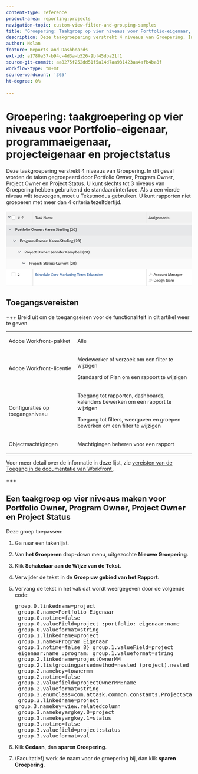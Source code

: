 ```yaml
---
content-type: reference
product-area: reporting;projects
navigation-topic: custom-view-filter-and-grouping-samples
title: 'Groepering: Taakgroep op vier niveaus voor Portfolio-eigenaar, programmaeigenaar, projecteigenaar en projectstatus'
description: Deze taakgroepering verstrekt 4 niveaus van Groepering. In dit geval worden de taken gegroepeerd door Portfolio Owner, Program Owner, Project Owner en Project Status. U kunt slechts tot 3 niveaus van Groepering hebben gebruikend de standaardinterface. Als u een vierde niveau wilt toevoegen, moet u Tekstmodus gebruiken. U kunt rapporten niet groeperen met meer dan 4 criteria tezelfdertijd.
author: Nolan
feature: Reports and Dashboards
exl-id: a1780a57-b94c-4d3a-b526-9bf45dba21f1
source-git-commit: aa8275f252dd51f5a14d7aa931423aa4afb4ba8f
workflow-type: tm+mt
source-wordcount: '365'
ht-degree: 0%

---
```


# Groepering: taakgroepering op vier niveaus voor Portfolio-eigenaar, programmaeigenaar, projecteigenaar en projectstatus

<!--Audited: 10/2024-->

Deze taakgroepering verstrekt 4 niveaus van Groepering. In dit geval worden de taken gegroepeerd door Portfolio Owner, Program Owner, Project Owner en Project Status. U kunt slechts tot 3 niveaus van Groepering hebben gebruikend de standaardinterface. Als u een vierde niveau wilt toevoegen, moet u Tekstmodus gebruiken. U kunt rapporten niet groeperen met meer dan 4 criteria tezelfdertijd.

![ four_tier_grouping_for_tasks.png ](assets/four-tier-grouping-for-tasks-350x239.png)

## Toegangsvereisten

+++ Breid uit om de toegangseisen voor de functionaliteit in dit artikel weer te geven. 

<table style="table-layout:auto"> 
 <col> 
 <col> 
 <tbody> 
  <tr> 
   <td role="rowheader">Adobe Workfront-pakket</td> 
   <td> <p>Alle</p> </td> 
  </tr> 
  <tr> 
   <td role="rowheader">Adobe Workfront-licentie</td> 
   <td> 
   <p>Medewerker of verzoek om een filter te wijzigen </p>
   <p>Standaard of Plan om een rapport te wijzigen</p>
  </tr> 
  <tr> 
   <td role="rowheader">Configuraties op toegangsniveau</td> 
   <td> <p>Toegang tot rapporten, dashboards, kalenders bewerken om een rapport te wijzigen</p> <p>Toegang tot filters, weergaven en groepen bewerken om een filter te wijzigen</p> </td> 
  </tr> 
  <tr> 
   <td role="rowheader">Objectmachtigingen</td> 
   <td> <p>Machtigingen beheren voor een rapport</p>  </td> 
  </tr> 
 </tbody> 
</table>

Voor meer detail over de informatie in deze lijst, zie [ vereisten van de Toegang in de documentatie van Workfront ](/help/quicksilver/administration-and-setup/add-users/access-levels-and-object-permissions/access-level-requirements-in-documentation.md).

+++

## Een taakgroep op vier niveaus maken voor Portfolio Owner, Program Owner, Project Owner en Project Status

Deze groep toepassen:

1. Ga naar een takenlijst.
1. Van **het Groeperen** drop-down menu, uitgezochte **Nieuwe Groepering**.

1. Klik **Schakelaar aan de Wijze van de Tekst**.
1. Verwijder de tekst in de **Groep uw gebied van het Rapport**.
1. Vervang de tekst in het vak dat wordt weergegeven door de volgende code:
   <pre>groep.0.linkedname=project <br> group.0.name=Portfolio Eigenaar <br> group.0.notime=false <br> group.0.valueField=project :portfolio: eigenaar:name <br> group.0.valueformat=string <br> group.1.linkedname=project <br> group.1.name=Program Eigenaar <br> group.1.notime=false 8} group.1.valueField=project <br> eigenaar:name :program: group.1.valueformat=string <br> group.2.linkedname=projectOwnerMM <br> group.2.listgrouingparsedmethod=nested (project).nested (eigenaar).string(naam) <br> group.2.namekey=townermm <br> group.2.notime=false <br> group.2.valuefield=projectOwnerMM:name <br> group.2.valueformat=string <br> group.3.enumclass=com.attask.common.constants.ProjectStatusEnum <br> group.3.linkedname=project <br>group.3.namekey=view.relatedcolumn <br> group.3.namekeyargkey.0=project <br> group.3.namekeyargkey.1=status <br> group.3.notime=false <br> group.3.valuefield=project:status <br> group.3.valueformat=val<br></pre>

1. Klik **Gedaan**, dan **sparen Groepering**.
1. (Facultatief) werk de naam voor de groepering bij, dan klik **sparen Groepering**.
